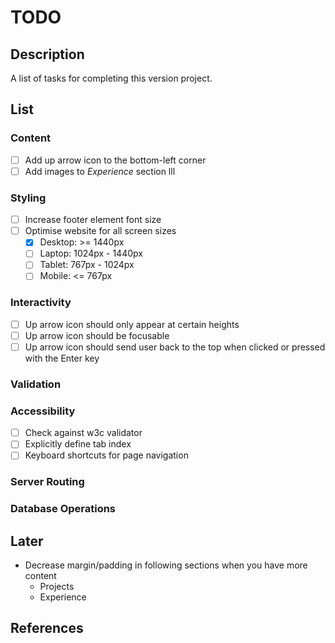 # TODO

## Description

A list of tasks for completing this version project.

## List

### Content

- [ ] Add up arrow icon to the bottom-left corner
- [ ] Add images to _Experience_ section
lll
### Styling

- [ ] Increase footer element font size
- [ ] Optimise website for all screen sizes
    - [x] Desktop: >= 1440px
    - [ ] Laptop: 1024px - 1440px
    - [ ] Tablet: 767px - 1024px
    - [ ] Mobile: <= 767px

### Interactivity

- [ ] Up arrow icon should only appear at certain heights
- [ ] Up arrow icon should be focusable
- [ ] Up arrow icon should send user back to the top when clicked or pressed
with the Enter key

### Validation

### Accessibility

- [ ] Check against w3c validator
- [ ] Explicitly define tab index
- [ ] Keyboard shortcuts for page navigation

### Server Routing

### Database Operations

## Later

- Decrease margin/padding in following sections when you have more content
    - Projects
    - Experience

## References
